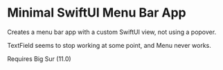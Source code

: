 # Minimal SwiftUI Menu Bar App

Creates a menu bar app with a custom SwiftUI view, not using a popover.

TextField seems to stop working at some point, and Menu never works.

Requires Big Sur (11.0)
